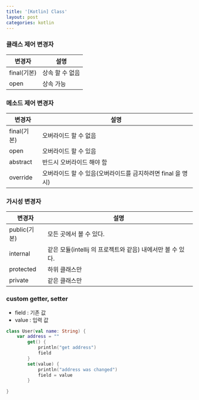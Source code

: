 ```yaml
---
title: '[Kotlin] Class'
layout: post
categories: kotlin
---
```


### 클래스 제어 변경자

변경자 | 설명
---- | ----
final(기본) | 상속 할 수 없음
open | 상속 가능

### 메소드 제어 변경자

변경자 | 설명
---- | ----
final(기본) | 오버라이드 할 수 없음
open | 오버라이드 할 수 있음
abstract | 반드시 오버라이드 해야 함
override | 오버라이드 할 수 있음(오버라이드를 금지하려면 final 을 명시)

### 가시성 변경자

변경자 | 설명
---- | ----
public(기본) | 모든 곳에서 볼 수 있다.
internal | 같은 모듈(intellij 의 프로젝트와 같음) 내에서만 볼 수 있다.
protected | 하위 클래스만
private | 같은 클래스만 

### custom getter, setter
- field : 기존 값
- value : 입력 값

```kotlin
class User(val name: String) {
    var address = ""
        get() {
            println("get address")
            field
        }
        set(value) {
            println("address was changed")
            field = value
        }
    
}
```